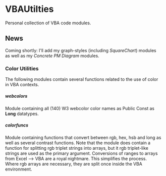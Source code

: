 # VBAUtilties

Personal collection of VBA code modules.

## News

Coming shortly: I'll add my graph-styles (including *SquareChart*) modules as well as my *Concrete PM Diagram* modules.

### Color Utilities

The following modules contain several functions related to the use of color in VBA contexts.

##### webcolors
Module containing all (140) W3 webcolor color names as Public Const as **Long** datatypes.

##### colorfuncs
Module containing functions that convert between rgb, hex, hsb and long as well as several contrast functions. Note that the module does contain a function for splitting rgb triplet strings into arrays, but it rgb triplet-like strings are used as the primary argument. Conversions of ranges to arrays from Excel --> VBA are a royal nightmare. This simplifies the process. Where rgb arrays are necessary, they are split once inside the VBA environment.
